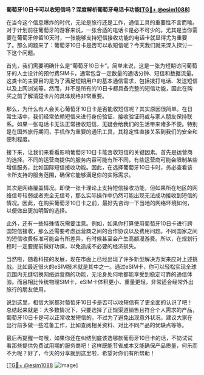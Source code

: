 **葡萄牙10日卡可以收短信吗？深度解析葡萄牙电话卡功能[[TG💪+ @esim1088](https://t.me/s/esim1088)]**

在当今这个信息爆炸的时代，无论是旅行还是工作，通信工具的重要性不言而喻。对于计划前往葡萄牙的游客来说，一张合适的电话卡是必不可少的。尤其是当你需要在葡萄牙停留10天时，一张能够支持短信接收功能的电话卡就显得尤为重要了。那么问题来了：葡萄牙10日卡是否可以收短信呢？今天我们就来深入探讨一下这个问题。

首先，我们需要明确什么是“葡萄牙10日卡”。简单来说，这是一张为短期访问葡萄牙的人士设计的预付费SIM卡，通常包含一定数量的通话分钟、短信和数据流量。这类卡的主要目的是为了满足短期用户的基本通信需求，包括拨打电话、发送短信以及上网浏览等。然而，并不是所有的10日卡都具备完整的短信功能，因此在购买之前了解清楚卡片的具体规格非常重要。

那么，为什么有人会关心葡萄牙10日卡是否能收短信呢？其实原因很简单。在日常生活中，我们经常依赖短信来进行身份验证、接收验证码或与家人朋友保持联系。如果一张电话卡无法正常接收短信，无疑会给我们的生活带来诸多不便。特别是在国外旅行期间，手机作为重要的通讯工具，其稳定性直接关系到我们的安全和便利程度。

接下来，让我们来看看影响葡萄牙10日卡能否收短信的关键因素。首先是运营商的选择。不同的运营商提供的服务内容可能有所不同，有些运营商可能会限制某些增值服务，比如国际短信接收功能。因此，在选择葡萄牙10日卡时，务必查看该卡所支持的服务范围，确保它能够满足你的实际需求。

其次是网络覆盖情况。即使一张卡理论上支持短信接收功能，但如果所在地区的网络信号较弱或者完全无信号，那么实际操作中仍然可能出现无法成功接收到短信的情况。因此，在购买葡萄牙10日卡之前，最好先咨询一下当地的网络环境如何，以便做出更加明智的选择。

此外，还有一些特殊情况需要注意。例如，如果你打算使用葡萄牙10日卡进行跨国短信接收，那么还需要考虑运营商之间的合作协议以及费用问题。不同国家之间的短信收费标准可能会有所差异，有时候甚至会产生高额漫游费。所以，在规划行程时一定要提前做好功课，以免造成不必要的经济损失。

当然啦，随着科技的发展，现在市面上已经出现了许多新型解决方案来应对上述挑战。比如最近很火的eSIM技术就是其中之一。通过eSIM卡，你可以轻松实现全球范围内无缝切换网络运营商的功能，无论身处何地都能享受到稳定可靠的通信体验。而且相比传统物理SIM卡，eSIM卡体积更小、重量更轻，非常适合经常外出旅行的朋友使用。

说到这里，相信大家都对葡萄牙10日卡是否可以收短信有了更全面的认识了吧！总结起来就是：大多数情况下，只要选择了正规渠道销售且符合个人需求的产品，葡萄牙10日卡是可以正常收发短信的。不过为了避免出现意外状况，建议大家在出行前多做一些准备工作，比如查阅相关资料、对比不同产品的优缺点等等。

最后再提醒一句哦，如果你还在纠结到底该选哪款葡萄牙10日卡的话，不妨试试看那些提供免费试用期的服务商吧！这样既能节省成本又能确保产品质量，何乐而不为呢？好了，今天的分享就到这里啦，希望对你们有所帮助！

[[TG💪+ @esim1088](https://t.me/s/esim1088) ![Image](https://i.postimg.cc/4NQfJmqS/Snipaste-2025-05-13-00-14-12.png)]